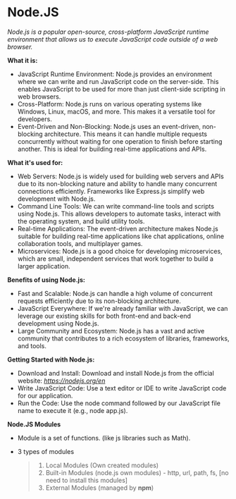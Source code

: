 # Node.JS

*Node.js is a popular open-source, cross-platform JavaScript runtime environment that allows us to execute JavaScript code outside of a web browser.*

**What it is:**

- JavaScript Runtime Environment: Node.js provides an environment where we can write and run JavaScript code on the server-side. This enables JavaScript to be used for more than just client-side scripting in web browsers.
- Cross-Platform: Node.js runs on various operating systems like Windows, Linux, macOS, and more. This makes it a versatile tool for developers.
- Event-Driven and Non-Blocking: Node.js uses an event-driven, non-blocking architecture. This means it can handle multiple requests concurrently without waiting for one operation to finish before starting another. This is ideal for building real-time applications and APIs.

**What it's used for:**

- Web Servers: Node.js is widely used for building web servers and APIs due to its non-blocking nature and ability to handle many concurrent connections efficiently. Frameworks like Express.js simplify web development with Node.js.
- Command Line Tools: We can write command-line tools and scripts using Node.js. This allows developers to automate tasks, interact with the operating system, and build utility tools.
- Real-time Applications: The event-driven architecture makes Node.js suitable for building real-time applications like chat applications, online collaboration tools, and multiplayer games.
- Microservices: Node.js is a good choice for developing microservices, which are small, independent services that work together to build a larger application.

**Benefits of using Node.js:**

- Fast and Scalable: Node.js can handle a high volume of concurrent requests efficiently due to its non-blocking architecture.
- JavaScript Everywhere: If we're already familiar with JavaScript, we can leverage our existing skills for both front-end and back-end development using Node.js.
- Large Community and Ecosystem: Node.js has a vast and active community that contributes to a rich ecosystem of libraries, frameworks, and tools.

**Getting Started with Node.js:**

- Download and Install: Download and install Node.js from the official website: *https://nodejs.org/en*
- Write JavaScript Code: Use a text editor or IDE to write JavaScript code for our application.
- Run the Code: Use the node command followed by our JavaScript file name to execute it (e.g., node app.js).

**Node.JS Modules**
- Module is a set of functions. (like js libraries such as Math).
- 3 types of modules

  > 1. Local Modules (Own created modules)
  > 2. Built-in Modules (node.js own modules) - http, url, path, fs, [no need to install this modules]
  > 3. External Modules (managed by **npm**)
